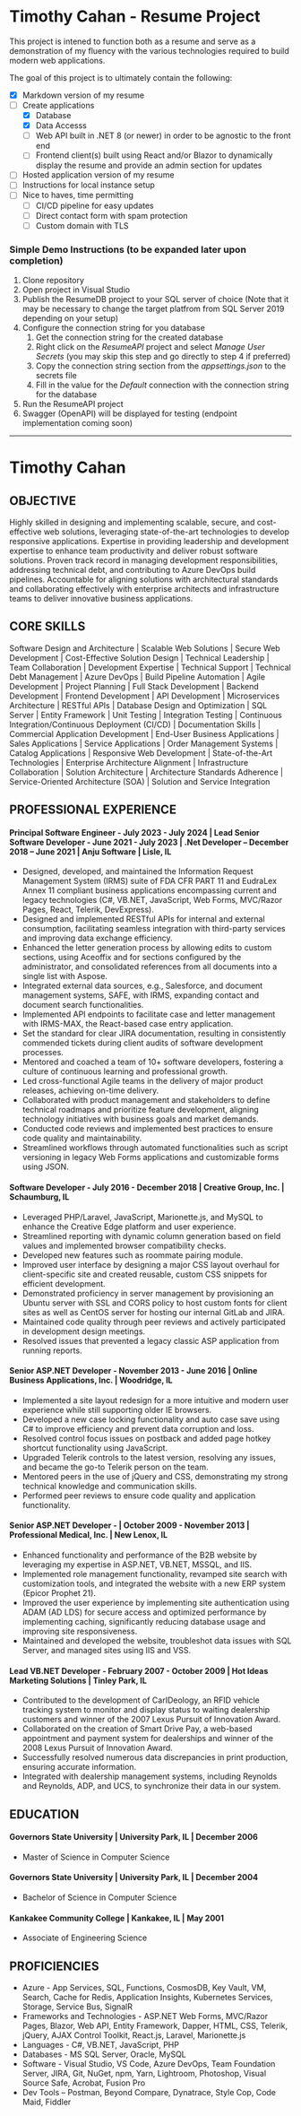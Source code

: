 # Timothy Cahan - Resume Project

This project is intened to function both as a resume and serve as a demonstration of my fluency with the various technologies required to build modern web applications.

The goal of this project is to ultimately contain the following:

- [x] Markdown version of my resume
- [ ] Create applications
  - [x] Database
  - [x] Data Accesss
  - [ ] Web API built in .NET 8 (or newer) in order to be agnostic to the front end
  - [ ] Frontend client(s) built using React and/or Blazor to dynamically display the resume and provide an admin section for updates
- [ ] Hosted application version of my resume
- [ ] Instructions for local instance setup
- [ ] Nice to haves, time permitting
  - [ ] CI/CD pipeline for easy updates
  - [ ] Direct contact form with spam protection
  - [ ] Custom domain with TLS

### Simple Demo Instructions (to be expanded later upon completion)

1. Clone repository
2. Open project in Visual Studio
3. Publish the ResumeDB project to your SQL server of choice (Note that it may be necessary to change the target platfrom from SQL Server 2019 depending on your setup)
4. Configure the connection string for you database
   1. Get the connection string for the created database
   2. Right click on the _ResumeAPI_ project and select _Manage User Secrets_ (you may skip this step and go directly to step 4 if preferred)
   3. Copy the connection string section from the _appsettings.json_ to the secrets file
   4. Fill in the value for the _Default_ connection with the connection string for the database
5. Run the ResumeAPI project
6. Swagger (OpenAPI) will be displayed for testing (endpoint implementation coming soon)

---

# Timothy Cahan

## OBJECTIVE

Highly skilled in designing and implementing scalable, secure, and cost-effective web solutions, leveraging state-of-the-art technologies to develop responsive applications. Expertise in providing leadership and development expertise to enhance team productivity and deliver robust software solutions. Proven track record in managing development responsibilities, addressing technical debt, and contributing to Azure DevOps build pipelines. Accountable for aligning solutions with architectural standards and collaborating effectively with enterprise architects and infrastructure teams to deliver innovative business applications.

## CORE SKILLS

Software Design and Architecture | Scalable Web Solutions | Secure Web Development | Cost-Effective Solution Design | Technical Leadership | Team Collaboration | Development Expertise | Technical Support | Technical Debt Management | Azure DevOps | Build Pipeline Automation | Agile Development | Project Planning | Full Stack Development | Backend Development | Frontend Development | API Development | Microservices Architecture | RESTful APIs | Database Design and Optimization | SQL Server | Entity Framework | Unit Testing | Integration Testing | Continuous Integration/Continuous Deployment (CI/CD) | Documentation Skills | Commercial Application Development | End-User Business Applications | Sales Applications | Service Applications | Order Management Systems | Catalog Applications | Responsive Web Development | State-of-the-Art Technologies | Enterprise Architecture Alignment | Infrastructure Collaboration | Solution Architecture | Architecture Standards Adherence | Service-Oriented Architecture (SOA) | Solution and Service Integration

## PROFESSIONAL EXPERIENCE

#### Principal Software Engineer - July 2023 - July 2024 | Lead Senior Software Developer - June 2021 - July 2023 | .Net Developer – December 2018 – June 2021 | Anju Software | Lisle, IL

- Designed, developed, and maintained the Information Request Management System (IRMS) suite of FDA CFR PART 11 and EudraLex Annex 11 compliant business applications encompassing current and legacy technologies (C#, VB.NET, JavaScript, Web Forms, MVC/Razor Pages, React, Telerik, DevExpress).
- Designed and implemented RESTful APIs for internal and external consumption, facilitating seamless integration with third-party services and improving data exchange efficiency.
- Enhanced the letter generation process by allowing edits to custom sections, using Aceoffix and for sections configured by the administrator, and consolidated references from all documents into a single list with Aspose.
- Integrated external data sources, e.g., Salesforce, and document management systems, SAFE, with IRMS, expanding contact and document search functionalities.
- Implemented API endpoints to facilitate case and letter management with IRMS-MAX, the React-based case entry application.
- Set the standard for clear JIRA documentation, resulting in consistently commended tickets during client audits of software development processes.
- Mentored and coached a team of 10+ software developers, fostering a culture of continuous learning and professional growth.
- Led cross-functional Agile teams in the delivery of major product releases, achieving on-time delivery.
- Collaborated with product management and stakeholders to define technical roadmaps and prioritize feature development, aligning technology initiatives with business goals and market demands.
- Conducted code reviews and implemented best practices to ensure code quality and maintainability.
- Streamlined workflows through automated functionalities such as script versioning in legacy Web Forms applications and customizable forms using JSON.

#### Software Developer - July 2016 - December 2018 | Creative Group, Inc. | Schaumburg, IL

- Leveraged PHP/Laravel, JavaScript, Marionette.js, and MySQL to enhance the Creative Edge platform and user experience.
- Streamlined reporting with dynamic column generation based on field values and implemented browser compatibility checks.
- Developed new features such as roommate pairing module.
- Improved user interface by designing a major CSS layout overhaul for client-specific site and created reusable, custom CSS snippets for efficient development.
- Demonstrated proficiency in server management by provisioning an Ubuntu server with SSL and CORS policy to host custom fonts for client sites as well as CentOS server for hosting our internal GitLab and JIRA.
- Maintained code quality through peer reviews and actively participated in development design meetings.
- Resolved issues that prevented a legacy classic ASP application from running reports.

#### Senior ASP.NET Developer - November 2013 - June 2016 | Online Business Applications, Inc. | Woodridge, IL

- Implemented a site layout redesign for a more intuitive and modern user experience while still supporting older IE browsers.
- Developed a new case locking functionality and auto case save using C# to improve efficiency and prevent data corruption and loss.
- Resolved control focus issues on postback and added page hotkey shortcut functionality using JavaScript.
- Upgraded Telerik controls to the latest version, resolving any issues, and became the go-to Telerik person on the team.
- Mentored peers in the use of jQuery and CSS, demonstrating my strong technical knowledge and communication skills.
- Performed peer reviews to ensure code quality and application functionality.

#### Senior ASP.NET Developer - | October 2009 - November 2013 | Professional Medical, Inc. | New Lenox, IL

- Enhanced functionality and performance of the B2B website by leveraging my expertise in ASP.NET, VB.NET, MSSQL, and IIS.
- Implemented role management functionality, revamped site search with customization tools, and integrated the website with a new ERP system (Epicor Prophet 21).
- Improved the user experience by implementing site authentication using ADAM (AD LDS) for secure access and optimized performance by implementing caching, significantly reducing database usage and improving site responsiveness.
- Maintained and developed the website, troubleshot data issues with SQL Server, and managed sites using IIS and VSS.

#### Lead VB.NET Developer - February 2007 - October 2009 | Hot Ideas Marketing Solutions | Tinley Park, IL

- Contributed to the development of CarIDeology, an RFID vehicle tracking system to monitor and display status to waiting dealership customers and winner of the 2007 Lexus Pursuit of Innovation Award.
- Collaborated on the creation of Smart Drive Pay, a web-based appointment and payment system for dealerships and winner of the 2008 Lexus Pursuit of Innovation Award.
- Successfully resolved numerous data discrepancies in print production, ensuring accurate information.
- Integrated with dealership management systems, including Reynolds and Reynolds, ADP, and UCS, to synchronize their data in our system.

## EDUCATION

#### Governors State University | University Park, IL | December 2006

- Master of Science in Computer Science

#### Governors State University | University Park, IL | December 2004

- Bachelor of Science in Computer Science

#### Kankakee Community College | Kankakee, IL | May 2001

- Associate of Engineering Science

## PROFICIENCIES

- Azure - App Services, SQL, Functions, CosmosDB, Key Vault, VM, Search, Cache for Redis, Application Insights, Kubernetes Services, Storage, Service Bus, SignalR
- Frameworks and Technologies - ASP.NET Web Forms, MVC/Razor Pages, Blazor, Web API, Entity Framework, Dapper, HTML, CSS, Telerik, jQuery, AJAX Control Toolkit, React.js, Laravel, Marionette.js
- Languages - C#, VB.NET, JavaScript, PHP
- Databases - MS SQL Server, Oracle, MySQL
- Software - Visual Studio, VS Code, Azure DevOps, Team Foundation Server, JIRA, Git, NuGet, npm, Yarn, Lightroom, Photoshop, Visual Source Safe, Acrobat, Fusion Pro
- Dev Tools – Postman, Beyond Compare, Dynatrace, Style Cop, Code Maid, Fiddler
